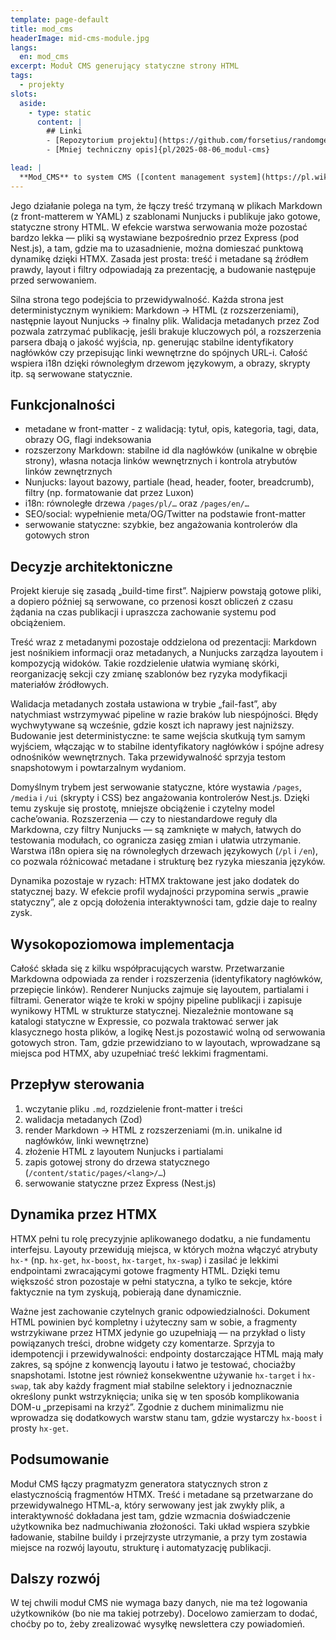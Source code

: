 ```yaml
---
template: page-default
title: mod_cms
headerImage: mid-cms-module.jpg
langs:
  en: mod_cms
excerpt: Moduł CMS generujący statyczne strony HTML
tags:
  - projekty
slots:
  aside:
    - type: static
      content: |
        ## Linki
        - [Repozytorium projektu](https://github.com/forsetius/randomgen-nest2)
        - [Mniej techniczny opis]{pl/2025-08-06_modul-cms}

lead: |
  **Mod_CMS** to system CMS ([content management system](https://pl.wikipedia.org/wiki/System_zarz%C4%85dzania_tre%C5%9Bci%C4%85)) zrealizowany w Node.js i TypeScript jako moduł aplikacji w NestJS.
---
```


Jego działanie polega na tym, że łączy treść trzymaną w plikach Markdown (z front-matterem w YAML) z szablonami Nunjucks i publikuje jako gotowe, statyczne strony HTML. W efekcie warstwa serwowania może pozostać bardzo lekka — pliki są wystawiane bezpośrednio przez Express (pod Nest.js), a tam, gdzie ma to uzasadnienie, można domieszać punktową dynamikę dzięki HTMX. Zasada jest prosta: treść i metadane są źródłem prawdy, layout i filtry odpowiadają za prezentację, a budowanie następuje przed serwowaniem.

Silna strona tego podejścia to przewidywalność. Każda strona jest deterministycznym wynikiem: Markdown → HTML (z rozszerzeniami), następnie layout Nunjucks → finalny plik. Walidacja metadanych przez Zod pozwala zatrzymać publikację, jeśli brakuje kluczowych pól, a rozszerzenia parsera dbają o jakość wyjścia, np. generując stabilne identyfikatory nagłówków czy przepisując linki wewnętrzne do spójnych URL-i. Całość wspiera i18n dzięki równoległym drzewom językowym, a obrazy, skrypty itp. są serwowane statycznie.

## Funkcjonalności
- metadane w front-matter - z walidacją: tytuł, opis, kategoria, tagi, data, obrazy OG, flagi indeksowania
- rozszerzony Markdown: stabilne id dla nagłówków (unikalne w obrębie strony), własna notacja linków wewnętrznych i kontrola atrybutów linków zewnętrznych
- Nunjucks: layout bazowy, partiale (head, header, footer, breadcrumb), filtry (np. formatowanie dat przez Luxon)
- i18n: równoległe drzewa `/pages/pl/…` oraz `/pages/en/…`
- SEO/social: wypełnienie meta/OG/Twitter na podstawie front-matter
- serwowanie statyczne: szybkie, bez angażowania kontrolerów dla gotowych stron

## Decyzje architektoniczne

Projekt kieruje się zasadą „build-time first”. Najpierw powstają gotowe pliki, a dopiero później są serwowane, co przenosi koszt obliczeń z czasu żądania na czas publikacji i upraszcza zachowanie systemu pod obciążeniem. 

Treść wraz z metadanymi pozostaje oddzielona od prezentacji: Markdown jest nośnikiem informacji oraz metadanych, a Nunjucks zarządza layoutem i kompozycją widoków. Takie rozdzielenie ułatwia wymianę skórki, reorganizację sekcji czy zmianę szablonów bez ryzyka modyfikacji materiałów źródłowych.

Walidacja metadanych została ustawiona w trybie „fail-fast”, aby natychmiast wstrzymywać pipeline w razie braków lub niespójności. Błędy wychwytywane są wcześnie, gdzie koszt ich naprawy jest najniższy. Budowanie jest deterministyczne: te same wejścia skutkują tym samym wyjściem, włączając w to stabilne identyfikatory nagłówków i spójne adresy odnośników wewnętrznych. Taka przewidywalność sprzyja testom snapshotowym i powtarzalnym wydaniom.

Domyślnym trybem jest serwowanie statyczne, które wystawia `/pages`, `/media` i `/ui` (skrypty i CSS) bez angażowania kontrolerów Nest.js. Dzięki temu zyskuje się prostotę, mniejsze obciążenie i czytelny model cache’owania. Rozszerzenia — czy to niestandardowe reguły dla Markdowna, czy filtry Nunjucks — są zamknięte w małych, łatwych do testowania modułach, co ogranicza zasięg zmian i ułatwia utrzymanie. Warstwa i18n opiera się na równoległych drzewach językowych (`/pl` i `/en`), co pozwala różnicować metadane i strukturę bez ryzyka mieszania języków.

Dynamika pozostaje w ryzach: HTMX traktowane jest jako dodatek do statycznej bazy. W efekcie profil wydajności przypomina serwis „prawie statyczny”, ale z opcją dołożenia interaktywności tam, gdzie daje to realny zysk.

## Wysokopoziomowa implementacja

Całość składa się z kilku współpracujących warstw. Przetwarzanie Markdowna odpowiada za render i rozszerzenia (identyfikatory nagłówków, przepięcie linków). Renderer Nunjucks zajmuje się layoutem, partialami i filtrami. Generator wiąże te kroki w spójny pipeline publikacji i zapisuje wynikowy HTML w strukturze statycznej. Niezależnie montowane są katalogi statyczne w Expressie, co pozwala traktować serwer jak klasycznego hosta plików, a logikę Nest.js pozostawić wolną od serwowania gotowych stron. Tam, gdzie przewidziano to w layoutach, wprowadzane są miejsca pod HTMX, aby uzupełniać treść lekkimi fragmentami.

## Przepływ sterowania

1. wczytanie pliku `.md`, rozdzielenie front-matter i treści
2. walidacja metadanych (Zod)
3. render Markdown → HTML z rozszerzeniami (m.in. unikalne id nagłówków, linki wewnętrzne)
4. złożenie HTML z layoutem Nunjucks i partialami
5. zapis gotowej strony do drzewa statycznego (`/content/static/pages/<lang>/…`)
6. serwowanie statyczne przez Express (Nest.js)

## Dynamika przez HTMX

HTMX pełni tu rolę precyzyjnie aplikowanego dodatku, a nie fundamentu interfejsu. Layouty przewidują miejsca, w których można włączyć atrybuty `hx-*` (np. `hx-get`, `hx-boost`, `hx-target`, `hx-swap`) i zasilać je lekkimi endpointami zwracającymi gotowe fragmenty HTML. Dzięki temu większość stron pozostaje w pełni statyczna, a tylko te sekcje, które faktycznie na tym zyskują, pobierają dane dynamicznie.

Ważne jest zachowanie czytelnych granic odpowiedzialności. Dokument HTML powinien być kompletny i użyteczny sam w sobie, a fragmenty wstrzykiwane przez HTMX jedynie go uzupełniają — na przykład o listy powiązanych treści, drobne widgety czy komentarze. Sprzyja to idempotencji i przewidywalności: endpointy dostarczające HTML mają mały zakres, są spójne z konwencją layoutu i łatwo je testować, chociażby snapshotami. Istotne jest również konsekwentne używanie `hx-target` i `hx-swap`, tak aby każdy fragment miał stabilne selektory i jednoznacznie określony punkt wstrzyknięcia; unika się w ten sposób komplikowania DOM-u „przepisami na krzyż”. Zgodnie z duchem minimalizmu nie wprowadza się dodatkowych warstw stanu tam, gdzie wystarczy `hx-boost` i prosty `hx-get`. 

## Podsumowanie

Moduł CMS łączy pragmatyzm generatora statycznych stron z elastycznością fragmentów HTMX. Treść i metadane są przetwarzane do przewidywalnego HTML-a, który serwowany jest jak zwykły plik, a interaktywność dokładana jest tam, gdzie wzmacnia doświadczenie użytkownika bez nadmuchiwania złożoności. Taki układ wspiera szybkie ładowanie, stabilne buildy i przejrzyste utrzymanie, a przy tym zostawia miejsce na rozwój layoutu, strukturę i automatyzację publikacji.

## Dalszy rozwój

W tej chwili moduł CMS nie wymaga bazy danych, nie ma też logowania użytkowników (bo nie ma takiej potrzeby). Docelowo zamierzam to dodać, choćby po to, żeby zrealizować wysyłkę newslettera czy powiadomień.
